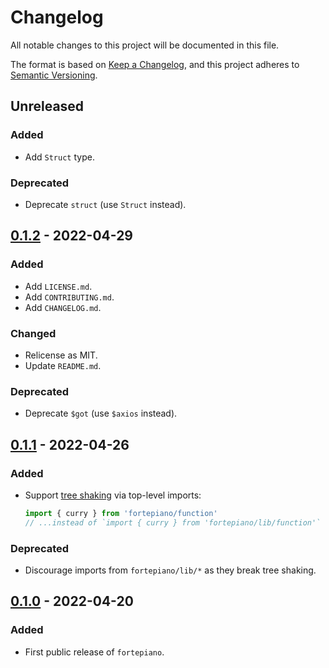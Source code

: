 # Changelog

All notable changes to this project will be documented in this file.

The format is based on [Keep a Changelog](https://keepachangelog.com/en/1.0.0/), and this project adheres to [Semantic Versioning](https://semver.org/spec/v2.0.0.html).

## Unreleased

### Added

- Add `Struct` type.

### Deprecated

- Deprecate `struct` (use `Struct` instead).

## [0.1.2](https://github.com/facile-it/fortepiano/compare/v0.1.1...v0.1.2) - 2022-04-29

### Added

- Add `LICENSE.md`.
- Add `CONTRIBUTING.md`.
- Add `CHANGELOG.md`.

### Changed

- Relicense as MIT.
- Update `README.md`.

### Deprecated

- Deprecate `$got` (use `$axios` instead).

## [0.1.1](https://github.com/facile-it/fortepiano/compare/v0.1.0...v0.1.1) - 2022-04-26

### Added

- Support [tree shaking](https://webpack.js.org/guides/tree-shaking/) via top-level imports:
  ```typescript
  import { curry } from 'fortepiano/function'
  // ...instead of `import { curry } from 'fortepiano/lib/function'`
  ```

### Deprecated

- Discourage imports from `fortepiano/lib/*` as they break tree shaking.

## [0.1.0](https://github.com/facile-it/fortepiano/releases/tag/v0.1.0) - 2022-04-20

### Added

- First public release of `fortepiano`.
